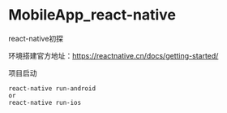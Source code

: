 # MobileApp_react-native
react-native初探

环境搭建官方地址：https://reactnative.cn/docs/getting-started/

项目启动
```
react-native run-android
or
react-native run-ios
```
